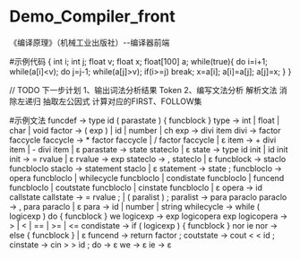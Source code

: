 # Demo_Compiler_front
《编译原理》（机械工业出版社）--编译器前端

#示例代码
{
	int i; int j; float v; float x; float[100] a;
	while(true){
		do i=i+1; while(a[i]<v);
		do j=j-1; while(a[j]>v);
		if(i>=j) break;
		x=a[i]; a[i]=a[j]; a[j]=x;
	}
}


// TODO 下一步计划
1、输出词法分析结果 Token
2、编写文法分析
    解析文法
    消除左递归
    抽取左公因式
    计算对应的FIRST、FOLLOW集


#示例文法
funcdef → type id ( parastate ) { funcblock }
type → int | float | char | void
factor → ( exp ) | id | number | ch
exp → divi item
divi → factor faccycle
faccycle → * factor faccycle | / factor faccycle | ε
item → + divi item | - divi item | ε
parastate → state stateclo | ε
state → type id init | id init
init → = rvalue | ε
rvalue → exp
stateclo → , stateclo | ε
funcblock → staclo funcbloclo
staclo → statement staclo | ε
statement → state ;
funcbloclo → opera funcbloclo | whilecycle funcbloclo | condistate funcbloclo | funcend funcbloclo | coutstate funcbloclo | cinstate funcbloclo | ε
opera → id callstate
callstate → = rvalue ; | ( paralist ) ;
paralist → para paraclo
paraclo → , para paraclo | ε
para → id | number | string
whilecycle → while ( logicexp ) do { funcblock } we
logicexp → exp logicopera exp
logicopera → > | < | == | >= | <=
condistate → if ( logicexp ) { funcblock } nor ie
nor → else { funcblock } | ε
funcend → return factor ;
coutstate → cout < < id ;
cinstate → cin > > id ;
do → ε
we → ε
ie → ε
